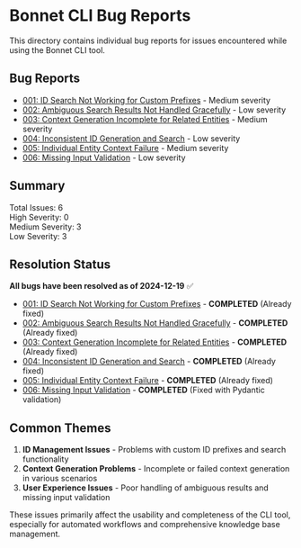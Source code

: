# Bonnet CLI Bug Reports

This directory contains individual bug reports for issues encountered while using the Bonnet CLI tool.

## Bug Reports

- [001: ID Search Not Working for Custom Prefixes](001_id_search_custom_prefixes.md) - Medium severity
- [002: Ambiguous Search Results Not Handled Gracefully](002_ambiguous_search_results.md) - Low severity  
- [003: Context Generation Incomplete for Related Entities](003_incomplete_context_generation.md) - Medium severity
- [004: Inconsistent ID Generation and Search](004_inconsistent_id_management.md) - Low severity
- [005: Individual Entity Context Failure](005_individual_entity_context_failure.md) - Medium severity
- [006: Missing Input Validation](006_missing_input_validation.md) - Low severity

## Summary

Total Issues: 6  
High Severity: 0  
Medium Severity: 3  
Low Severity: 3

## Resolution Status

**All bugs have been resolved as of 2024-12-19** ✅

- [001: ID Search Not Working for Custom Prefixes](001_id_search_custom_prefixes.md) - **COMPLETED** (Already fixed)
- [002: Ambiguous Search Results Not Handled Gracefully](002_ambiguous_search_results.md) - **COMPLETED** (Already fixed)  
- [003: Context Generation Incomplete for Related Entities](003_incomplete_context_generation.md) - **COMPLETED** (Already fixed)
- [004: Inconsistent ID Generation and Search](004_inconsistent_id_management.md) - **COMPLETED** (Already fixed)
- [005: Individual Entity Context Failure](005_individual_entity_context_failure.md) - **COMPLETED** (Already fixed)
- [006: Missing Input Validation](006_missing_input_validation.md) - **COMPLETED** (Fixed with Pydantic validation)

## Common Themes

1. **ID Management Issues** - Problems with custom ID prefixes and search functionality
2. **Context Generation Problems** - Incomplete or failed context generation in various scenarios
3. **User Experience Issues** - Poor handling of ambiguous results and missing input validation

These issues primarily affect the usability and completeness of the CLI tool, especially for automated workflows and comprehensive knowledge base management.